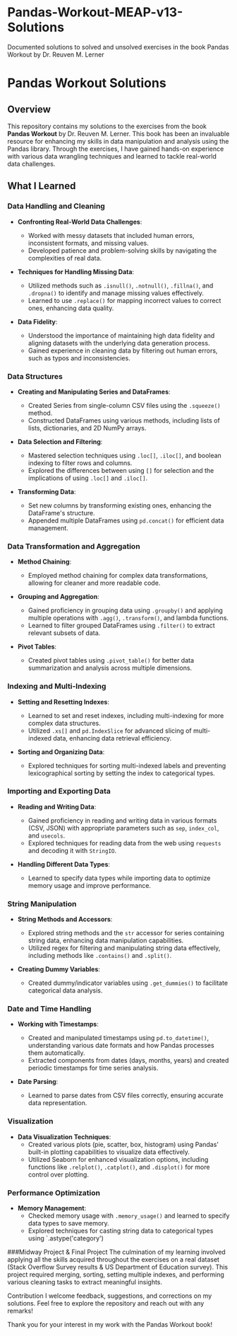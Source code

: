 # Pandas-Workout-MEAP-v13-Solutions
Documented solutions to solved and unsolved exercises in the book Pandas Workout by Dr. Reuven M. Lerner


# Pandas Workout Solutions

## Overview
This repository contains my solutions to the exercises from the book **Pandas Workout** by Dr. Reuven M. Lerner. This book has been an invaluable resource for enhancing my skills in data manipulation and analysis using the Pandas library. Through the exercises, I have gained hands-on experience with various data wrangling techniques and learned to tackle real-world data challenges.

## What I Learned

### Data Handling and Cleaning
- **Confronting Real-World Data Challenges**: 
  - Worked with messy datasets that included human errors, inconsistent formats, and missing values.
  - Developed patience and problem-solving skills by navigating the complexities of real data.
  
- **Techniques for Handling Missing Data**:
  - Utilized methods such as `.isnull()`, `.notnull()`, `.fillna()`, and `.dropna()` to identify and manage missing values effectively.
  - Learned to use `.replace()` for mapping incorrect values to correct ones, enhancing data quality.

- **Data Fidelity**:
  - Understood the importance of maintaining high data fidelity and aligning datasets with the underlying data generation process.
  - Gained experience in cleaning data by filtering out human errors, such as typos and inconsistencies.

### Data Structures
- **Creating and Manipulating Series and DataFrames**:
  - Created Series from single-column CSV files using the `.squeeze()` method.
  - Constructed DataFrames using various methods, including lists of lists, dictionaries, and 2D NumPy arrays.
  
- **Data Selection and Filtering**:
  - Mastered selection techniques using `.loc[]`, `.iloc[]`, and boolean indexing to filter rows and columns.
  - Explored the differences between using `[]` for selection and the implications of using `.loc[]` and `.iloc[]`.

- **Transforming Data**:
  - Set new columns by transforming existing ones, enhancing the DataFrame's structure.
  - Appended multiple DataFrames using `pd.concat()` for efficient data management.

### Data Transformation and Aggregation
- **Method Chaining**:
  - Employed method chaining for complex data transformations, allowing for cleaner and more readable code.
  
- **Grouping and Aggregation**:
  - Gained proficiency in grouping data using `.groupby()` and applying multiple operations with `.agg()`, `.transform()`, and lambda functions.
  - Learned to filter grouped DataFrames using `.filter()` to extract relevant subsets of data.

- **Pivot Tables**:
  - Created pivot tables using `.pivot_table()` for better data summarization and analysis across multiple dimensions.

### Indexing and Multi-Indexing
- **Setting and Resetting Indexes**:
  - Learned to set and reset indexes, including multi-indexing for more complex data structures.
  - Utilized `.xs[]` and `pd.IndexSlice` for advanced slicing of multi-indexed data, enhancing data retrieval efficiency.

- **Sorting and Organizing Data**:
  - Explored techniques for sorting multi-indexed labels and preventing lexicographical sorting by setting the index to categorical types.

### Importing and Exporting Data
- **Reading and Writing Data**:
  - Gained proficiency in reading and writing data in various formats (CSV, JSON) with appropriate parameters such as `sep`, `index_col`, and `usecols`.
  - Explored techniques for reading data from the web using `requests` and decoding it with `StringIO`.

- **Handling Different Data Types**:
  - Learned to specify data types while importing data to optimize memory usage and improve performance.

### String Manipulation
- **String Methods and Accessors**:
  - Explored string methods and the `str` accessor for series containing string data, enhancing data manipulation capabilities.
  - Utilized regex for filtering and manipulating string data effectively, including methods like `.contains()` and `.split()`.

- **Creating Dummy Variables**:
  - Created dummy/indicator variables using `.get_dummies()` to facilitate categorical data analysis.

### Date and Time Handling
- **Working with Timestamps**:
  - Created and manipulated timestamps using `pd.to_datetime()`, understanding various date formats and how Pandas processes them automatically.
  - Extracted components from dates (days, months, years) and created periodic timestamps for time series analysis.

- **Date Parsing**:
  - Learned to parse dates from CSV files correctly, ensuring accurate data representation.

### Visualization
- **Data Visualization Techniques**:
  - Created various plots (pie, scatter, box, histogram) using Pandas' built-in plotting capabilities to visualize data effectively.
  - Utilized Seaborn for enhanced visualization options, including functions like `.relplot()`, `.catplot()`, and `.displot()` for more control over plotting.

### Performance Optimization
- **Memory Management**:
  - Checked memory usage with `.memory_usage()` and learned to specify data types to save memory.
  - Explored techniques for casting string data to categorical types using `.astype('category')

###Midway Project & Final Project
The culmination of my learning involved applying all the skills acquired throughout the exercises on a real dataset (Stack Overflow Survey results & US Department of Education survey). This project required merging, sorting, setting multiple indexes, and performing various cleaning tasks to extract meaningful insights.

Contribution
I welcome feedback, suggestions, and corrections on my solutions. Feel free to explore the repository and reach out with any remarks!

Thank you for your interest in my work with the Pandas Workout book!
